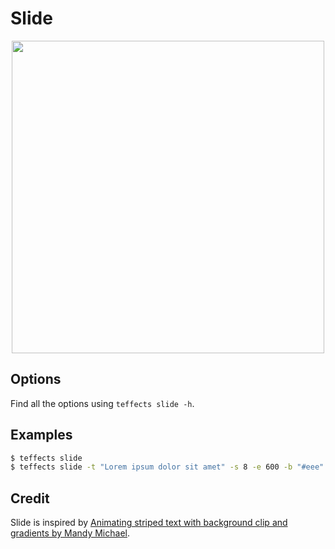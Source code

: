 # Slide

<p align="center">
<img width="500" src="https://raw.githubusercontent.com/shinokada/teffects/main/images/slide.png" /> 
</p>

## Options

Find all the options using `teffects slide -h`.

## Examples

```sh
$ teffects slide
$ teffects slide -t "Lorem ipsum dolor sit amet" -s 8 -e 600 -b "#eee" 
```

## Credit

Slide is inspired by [Animating striped text with background clip and gradients by Mandy Michael](https://codepen.io/mandymichael/pen/PaBraK).